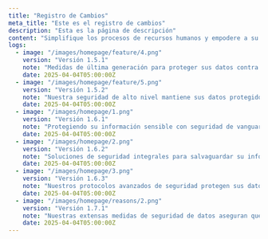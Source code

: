 ```yaml
---
title: "Registro de Cambios"
meta_title: "Este es el registro de cambios"
description: "Esta es la página de descripción"
content: "Simplifique los procesos de recursos humanos y empodere a su equipo con nuestros productos. Gestione los datos de los empleados sin esfuerzo."
logs:
  - image: "/images/homepage/feature/4.png"
    version: "Versión 1.5.1"
    note: "Medidas de última generación para proteger sus datos contra accesos no autorizados"
    date: 2025-04-04T05:00:00Z
  - image: "/images/homepage/feature/5.png"
    version: "Versión 1.5.2"
    note: "Nuestra seguridad de alto nivel mantiene sus datos protegidos contra brechas"
    date: 2025-04-04T05:00:00Z
  - image: "/images/homepage/1.png"
    version: "Versión 1.6.1"
    note: "Protegiendo su información sensible con seguridad de vanguardia"
    date: 2025-04-04T05:00:00Z
  - image: "/images/homepage/2.png"
    version: "Versión 1.6.2"
    note: "Soluciones de seguridad integrales para salvaguardar su información confidencial"
    date: 2025-04-04T05:00:00Z
  - image: "/images/homepage/3.png"
    version: "Versión 1.6.3"
    note: "Nuestros protocolos avanzados de seguridad protegen sus datos contra accesos no autorizados"
    date: 2025-04-04T05:00:00Z
  - image: "/images/homepage/reasons/2.png"
    version: "Versión 1.7.1"
    note: "Nuestras extensas medidas de seguridad de datos aseguran que su información sensible esté protegida contra accesos no autorizados."
    date: 2025-04-04T05:00:00Z
---
```

